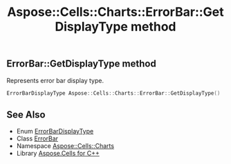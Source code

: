﻿---
title: Aspose::Cells::Charts::ErrorBar::GetDisplayType method
linktitle: GetDisplayType
second_title: Aspose.Cells for C++ API Reference
description: 'Aspose::Cells::Charts::ErrorBar::GetDisplayType method. Represents error bar display type in C++.'
type: docs
weight: 800
url: /cpp/aspose.cells.charts/errorbar/getdisplaytype/
---
## ErrorBar::GetDisplayType method


Represents error bar display type.

```cpp
ErrorBarDisplayType Aspose::Cells::Charts::ErrorBar::GetDisplayType()
```

## See Also

* Enum [ErrorBarDisplayType](../../errorbardisplaytype/)
* Class [ErrorBar](../)
* Namespace [Aspose::Cells::Charts](../../)
* Library [Aspose.Cells for C++](../../../)
